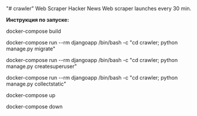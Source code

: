 "# crawler" 
Web Scraper Hacker News
Web scraper launches every 30 min.

**Инструкция по запуске:**

docker-compose build

docker-compose run --rm djangoapp /bin/bash -c "cd crawler; python manage.py migrate"

docker-compose run --rm djangoapp /bin/bash -c "cd crawler; python manage.py createsuperuser"

docker-compose run --rm djangoapp /bin/bash -c "cd crawler; python manage.py collectstatic"

docker-compose up

docker-compose down

